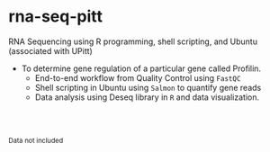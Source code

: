 # rna-seq-pitt

RNA Sequencing using R programming, shell scripting, and Ubuntu (associated with UPitt)
  
  - To determine gene regulation of a particular gene called Profilin.
    - End-to-end workflow from Quality Control using ```FastQC```
    - Shell scripting in Ubuntu using ```Salmon``` to quantify gene reads
    - Data analysis using Deseq library in ```R``` and data visualization.

<br/><br/>

<sup> Data not included </sup>

